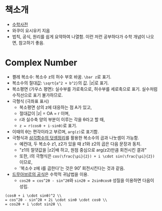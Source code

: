 # 책소개

- [수학사전](http://www.kyobobook.co.kr/product/detailViewKor.laf?mallGb=KOR&ejkGb=KOR&linkClass=2918%20%20%20%20&barcode=9788955883404)
- 와쿠이 요시유키 지음
- 법칙, 공식, 원리를 쉽게 요약하여 나열함. 이런 저런 공부하다가 수학 개념이 나오면, 참고하기 좋음. 


# Complex Number

- 켤레 복소수: 복소수 z의 허수 부호 바꿈. `\bar z`로 표기.
- 복소수의 절대값: `\sqrt{a^2 + b^2}`의 값. |z|로 표기.
- 복소평면 (가우스 평면): 실수부를 가로축으로, 허수부를 세로축으로 표기. 실수처럼 수직선으로 표기 불가하므로.
- 극형식 (극좌표 표시)
  - 복소평면 상의 z에 대응하는 점 A가 있고,
  - 절대값이 |z| = OA = r 이며,
  - r과 실수축 양의 부분이 이루는 각을 θ라고 할 때,
  - `z = r(cosθ + i·sinθ)`로 표기.
- 이때의 θ는 편각이라고 부르며, `arg(z)`로 표기함.
- 극형식과 [삼각함수의 덧셈정리](https://ko.wikipedia.org/wiki/%EC%82%BC%EA%B0%81%ED%95%A8%EC%88%98%EC%9D%98_%EB%8D%A7%EC%85%88%EC%A0%95%EB%A6%AC)를 활용한 복소수의 곱과 나눗셈이 가능함.
  - 예컨대, 두 복소수 z1, z2가 있을 때 z1와 z2의 곱은 다음 문장과 동치.
  - "z1의 절댓값을 |z2|배 하고, 원점 중심으로 arg(z2)만큼 회전시킨 결과"
  - 또한, i의 극형식은 `cos(\frac{\pi}{2}) + i \cdot sin(\frac{\pi}{2})`이므로,
  - '복소수 z에 i를 곱한다'는 것은 90˚ 회전시킨다는 것과 같음.
- [드무아브르의 공식](https://ko.wikipedia.org/wiki/%EB%93%9C%EB%AC%B4%EC%95%84%EB%B8%8C%EB%A5%B4%EC%9D%98_%EA%B3%B5%EC%8B%9D)은 수학적 귀납법을 이용.
  - `cos2θ = cos^2θ - sin^2θ`와 `sin2θ = 2sinθcosθ`  성질을 이용하면 다음이 성립.

```
(cosθ + i \cdot sinθ)^2 \\
= cos^2θ - sin^2θ + 2i \cdot sinθ \cdot cosθ \\
= cos2θ + i \cdot sin2θ \\
```
